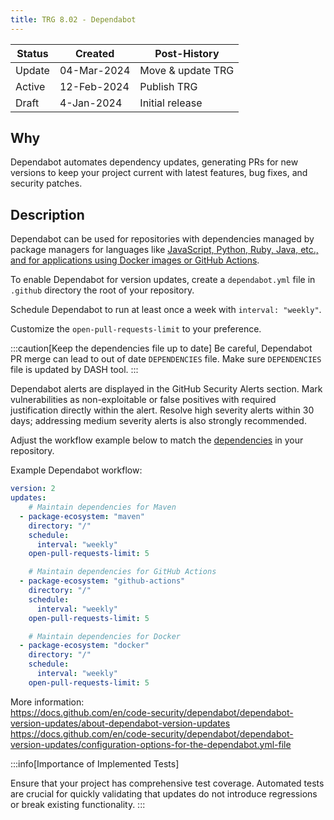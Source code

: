 ```yaml
---
title: TRG 8.02 - Dependabot
---
```


| Status | Created      | Post-History          |
|--------|--------------|-----------------------|
| Update | 04-Mar-2024  | Move & update TRG     |
| Active | 12-Feb-2024  | Publish TRG           |
| Draft  | 4-Jan-2024   | Initial release       |

## Why

Dependabot automates dependency updates, generating PRs for new versions to keep your project current with latest features, bug fixes, and security patches.

## Description

Dependabot can be used for repositories with dependencies managed by package managers for languages like [JavaScript, Python, Ruby, Java, etc., and for applications using Docker images or GitHub Actions](https://docs.github.com/en/code-security/dependabot/dependabot-version-updates/configuration-options-for-the-dependabot.yml-file#package-ecosystem).

To enable Dependabot for version updates, create a `dependabot.yml` file in `.github` directory the root of your repository. 

Schedule Dependabot to run at least once a week with `interval: "weekly"`.

Customize the `open-pull-requests-limit` to your preference.

:::caution[Keep the dependencies file up to date]
Be careful, Dependabot PR merge can lead to out of date `DEPENDENCIES` file.
Make sure `DEPENDENCIES` file is updated by DASH tool.
:::

Dependabot alerts are displayed in the GitHub Security Alerts section. Mark vulnerabilities as non-exploitable or false positives with required justification directly within the alert. Resolve high severity alerts within 30 days; addressing medium severity alerts is also strongly recommended.

Adjust the workflow example below to match the [dependencies](https://docs.github.com/en/code-security/dependabot/dependabot-version-updates/configuration-options-for-the-dependabot.yml-file#package-ecosystem) in your repository.

Example Dependabot workflow:

```yaml
version: 2
updates:
    # Maintain dependencies for Maven
  - package-ecosystem: "maven"
    directory: "/"
    schedule:
      interval: "weekly"
    open-pull-requests-limit: 5

    # Maintain dependencies for GitHub Actions
  - package-ecosystem: "github-actions"
    directory: "/"
    schedule:
      interval: "weekly"
    open-pull-requests-limit: 5

    # Maintain dependencies for Docker
  - package-ecosystem: "docker"
    directory: "/"
    schedule:
      interval: "weekly"
    open-pull-requests-limit: 5
```

More information:  
<https://docs.github.com/en/code-security/dependabot/dependabot-version-updates/about-dependabot-version-updates>  
<https://docs.github.com/en/code-security/dependabot/dependabot-version-updates/configuration-options-for-the-dependabot.yml-file>

:::info[Importance of Implemented Tests]

Ensure that your project has comprehensive test coverage. Automated tests are crucial for quickly validating that updates do not introduce regressions or break existing functionality.
:::

